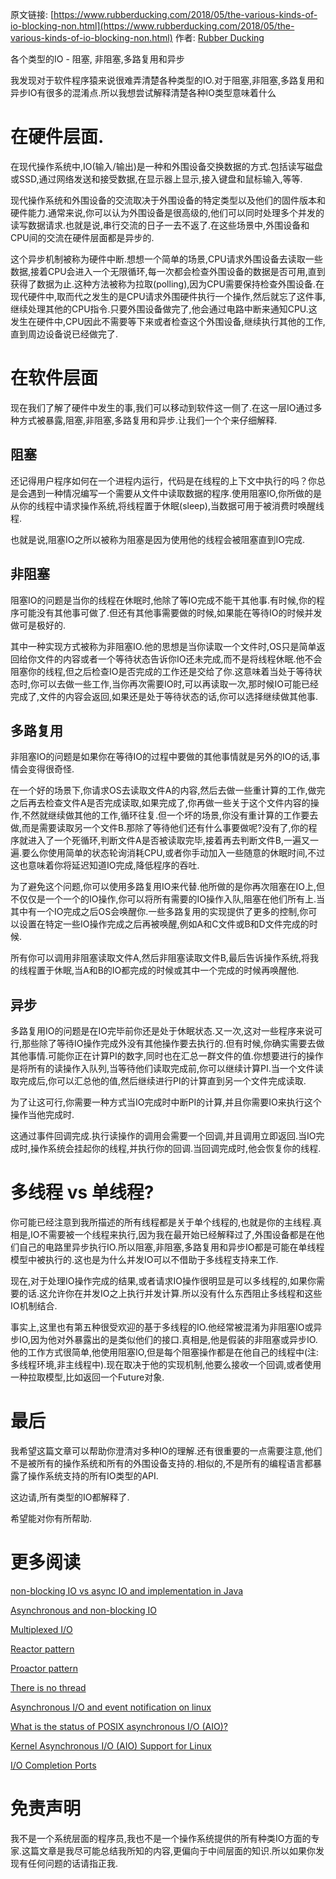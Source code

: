原文链接:  [https://www.rubberducking.com/2018/05/the-various-kinds-of-io-blocking-non.html](https://www.rubberducking.com/2018/05/the-various-kinds-of-io-blocking-non.html)
作者: [Rubber Ducking](https://www.blogger.com/profile/15503004383957399868)

各个类型的IO -  阻塞, 非阻塞,多路复用和异步

我发现对于软件程序猿来说很难弄清楚各种类型的IO.对于阻塞,非阻塞,多路复用和异步IO有很多的混淆点.所以我想尝试解释清楚各种IO类型意味着什么

# 在硬件层面.  
在现代操作系统中,IO(输入/输出)是一种和外围设备交换数据的方式.包括读写磁盘或SSD,通过网络发送和接受数据,在显示器上显示,接入键盘和鼠标输入,等等.  

现代操作系统和外围设备的交流取决于外围设备的特定类型以及他们的固件版本和硬件能力.通常来说,你可以认为外围设备是很高级的,他们可以同时处理多个并发的读写数据请求.也就是说,串行交流的日子一去不返了.在这些场景中,外围设备和CPU间的交流在硬件层面都是异步的.  

这个异步机制被称为硬件中断.想想一个简单的场景,CPU请求外围设备去读取一些数据,接着CPU会进入一个无限循环,每一次都会检查外围设备的数据是否可用,直到获得了数据为止.这种方法被称为拉取(polling),因为CPU需要保持检查外围设备.在现代硬件中,取而代之发生的是CPU请求外围硬件执行一个操作,然后就忘了这件事,继续处理其他的CPU指令.只要外围设备做完了,他会通过电路中断来通知CPU.这发生在硬件中,CPU因此不需要等下来或者检查这个外围设备,继续执行其他的工作,直到周边设备说已经做完了.  

# 在软件层面
现在我们了解了硬件中发生的事,我们可以移动到软件这一侧了.在这一层IO通过多种方式被暴露,阻塞,非阻塞,多路复用和异步.让我们一个个来仔细解释.  

## 阻塞
还记得用户程序如何在一个进程内运行，代码是在线程的上下文中执行的吗？你总是会遇到一种情况编写一个需要从文件中读取数据的程序.使用阻塞IO,你所做的是从你的线程中请求操作系统,将线程置于休眠(sleep),当数据可用于被消费时唤醒线程.  

也就是说,阻塞IO之所以被称为阻塞是因为使用他的线程会被阻塞直到IO完成.

## 非阻塞  
阻塞IO的问题是当你的线程在休眠时,他除了等IO完成不能干其他事.有时候,你的程序可能没有其他事可做了.但还有其他事需要做的时候,如果能在等待IO的时候并发做可是极好的.  

其中一种实现方式被称为非阻塞IO.他的思想是当你读取一个文件时,OS只是简单返回给你文件的内容或者一个等待状态告诉你IO还未完成,而不是将线程休眠.他不会阻塞你的线程,但之后检查IO是否完成的工作还是交给了你.这意味着当处于等待状态时,你可以去做一些工作,当你再次需要IO时,可以再读取一次,那时候IO可能已经完成了,文件的内容会返回,如果还是处于等待状态的话,你可以选择继续做其他事.  

## 多路复用
非阻塞IO的问题是如果你在等待IO的过程中要做的其他事情就是另外的IO的话,事情会变得很奇怪.  

在一个好的场景下,你请求OS去读取文件A的内容,然后去做一些重计算的工作,做完之后再去检查文件A是否完成读取,如果完成了,你再做一些关于这个文件内容的操作,不然就继续做其他的工作,循环往复.但一个坏的场景,你没有重计算的工作要去做,而是需要读取另一个文件B.那除了等待他们还有什么事要做呢?没有了,你的程序就进入了一个死循环,判断文件A是否被读取完毕,接着再去判断文件B,一遍又一遍.要么你使用简单的状态轮询消耗CPU,或者你手动加入一些随意的休眠时间,不过这也意味着你将延迟知道IO完成,降低程序的吞吐.

为了避免这个问题,你可以使用多路复用IO来代替.他所做的是你再次阻塞在IO上,但不仅仅是一个一个的IO操作,你可以将所有需要的IO操作入队,阻塞在他们所有上.当其中有一个IO完成之后OS会唤醒你.一些多路复用的实现提供了更多的控制,你可以设置在特定一些IO操作完成之后再被唤醒,例如A和C文件或B和D文件完成的时候.  

所有你可以调用非阻塞读取文件A,然后非阻塞读取文件B,最后告诉操作系统,将我的线程置于休眠,当A和B的IO都完成的时候或其中一个完成的时候再唤醒他.  

## 异步
多路复用IO的问题是在IO完毕前你还是处于休眠状态.又一次,这对一些程序来说可行,那些除了等待IO操作完成外没有其他操作要去执行的.但有时候,你确实需要去做其他事情.可能你正在计算PI的数字,同时也在汇总一群文件的值.你想要进行的操作是将所有的读操作入队列,当等待他们读取完成前,你可以继续计算PI.当一个文件读取完成后,你可以汇总他的值,然后继续进行PI的计算直到另一个文件完成读取.  

为了让这可行,你需要一种方式当IO完成时中断PI的计算,并且你需要IO来执行这个操作当他完成时.  

这通过事件回调完成.执行读操作的调用会需要一个回调,并且调用立即返回.当IO完成时,操作系统会挂起你的线程,并执行你的回调.当回调完成时,他会恢复你的线程.

# 多线程 vs 单线程?
你可能已经注意到我所描述的所有线程都是关于单个线程的,也就是你的主线程.真相是,IO不需要被一个线程来执行,因为我在最开始已经解释过了,外围设备都是在他们自己的电路里异步执行IO.所以阻塞,非阻塞,多路复用和异步IO都是可能在单线程模型中被执行的.这也是为什么并发IO可以不借助于多线程支持来工作.

现在,对于处理IO操作完成的结果,或者请求IO操作很明显是可以多线程的,如果你需要的话.这允许你在并发IO之上执行并发计算.所以没有什么东西阻止多线程和这些IO机制结合.  

事实上,这里也有第五种很受欢迎的基于多线程的IO.他经常被混淆为非阻塞IO或异步IO,因为他对外暴露出的是类似他们的接口.真相是,他是假装的非阻塞或异步IO.他的工作方式很简单,他使用阻塞IO,但是每个阻塞操作都是在他自己的线程中(注:多线程环境,非主线程中).现在取决于他的实现机制,他要么接收一个回调,或者使用一种拉取模型,比如返回一个Future对象.

# 最后  
我希望这篇文章可以帮助你澄清对多种IO的理解.还有很重要的一点需要注意,他们不是被所有的操作系统和所有的外围设备支持的.相似的,不是所有的编程语言都暴露了操作系统支持的所有IO类型的API.

这边请,所有类型的IO都解释了.  

希望能对你有所帮助.  

# 更多阅读  
[non-blocking IO vs async IO and implementation in Java](https://stackoverflow.com/a/50205346/172272)  

[Asynchronous and non-blocking IO](http://blog.omega-prime.co.uk/2015/09/03/asynchronous-and-non-blocking-io/)  

[Multiplexed I/O](http://www.linux-mag.com/id/331/)  

[Reactor pattern](https://en.wikipedia.org/wiki/Reactor_pattern)  

[Proactor pattern](https://en.wikipedia.org/wiki/Proactor_pattern)  

[There is no thread](http://blog.stephencleary.com/2013/11/there-is-no-thread.html)

[Asynchronous I/O and event notification on linux](http://davmac.org/davpage/linux/async-io.html)  


[What is the status of POSIX asynchronous I/O (AIO)?](https://stackoverflow.com/questions/87892/what-is-the-status-of-posix-asynchronous-i-o-aio)  


[Kernel Asynchronous I/O (AIO) Support for Linux](http://lse.sourceforge.net/io/aio.html)  

[I/O Completion Ports](https://msdn.microsoft.com/en-us/library/windows/desktop/aa365198(v=vs.85).aspx)  

# 免责声明
我不是一个系统层面的程序员,我也不是一个操作系统提供的所有种类IO方面的专家.这篇文章是我尽可能总结我所知的内容,更偏向于中间层面的知识.所以如果你发现有任何问题的话请指正我.
